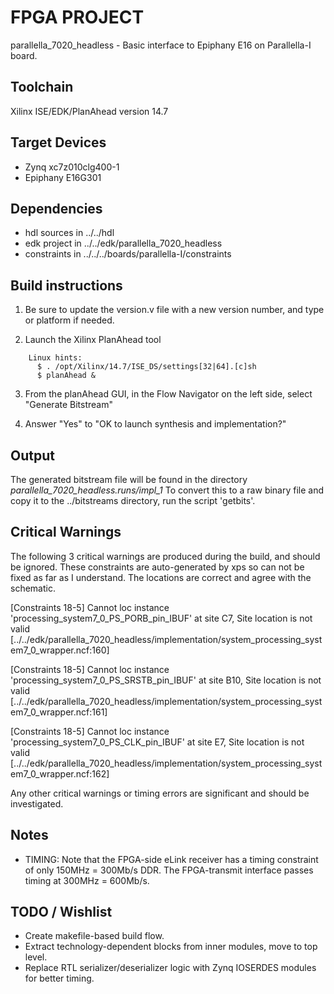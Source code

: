 # FPGA PROJECT 

parallella_7020_headless - Basic interface to Epiphany E16 on Parallella-I board.

## Toolchain

Xilinx ISE/EDK/PlanAhead version 14.7

## Target Devices

* Zynq xc7z010clg400-1
* Epiphany E16G301

## Dependencies

* hdl sources in ../../hdl
* edk project in ../../edk/parallella_7020_headless
* constraints in ../../../boards/parallella-I/constraints

## Build instructions

1.  Be sure to update the version.v file with a new version number, and type or platform if needed.

2.  Launch the Xilinx PlanAhead tool

```
    Linux hints:
      $ . /opt/Xilinx/14.7/ISE_DS/settings[32|64].[c]sh
      $ planAhead &
```

3.  From the planAhead GUI, in the Flow Navigator on the left side, select "Generate Bitstream"

4.  Answer "Yes" to "OK to launch synthesis and implementation?"

## Output

The generated bitstream file will be found in the directory
*parallella_7020_headless.runs/impl_1*
To convert this to a raw binary file and copy it to the ../bitstreams directory, run the script 'getbits'.

##  Critical Warnings

The following 3 critical warnings are produced during the build, and should be ignored.  These constraints are auto-generated by xps so can not be fixed as far as I understand.  The locations are correct and agree with the schematic.

 [Constraints 18-5] Cannot loc instance 'processing_system7_0_PS_PORB_pin_IBUF' at site C7, Site location is not valid [../../edk/parallella_7020_headless/implementation/system_processing_system7_0_wrapper.ncf:160]

 [Constraints 18-5] Cannot loc instance 'processing_system7_0_PS_SRSTB_pin_IBUF' at site B10, Site location is not valid [../../edk/parallella_7020_headless/implementation/system_processing_system7_0_wrapper.ncf:161]

 [Constraints 18-5] Cannot loc instance 'processing_system7_0_PS_CLK_pin_IBUF' at site E7, Site location is not valid [../../edk/parallella_7020_headless/implementation/system_processing_system7_0_wrapper.ncf:162]

Any other critical warnings or timing errors are significant and should be investigated.

## Notes

* TIMING: Note that the FPGA-side eLink receiver has a timing constraint of only 150MHz = 300Mb/s DDR.  The FPGA-transmit interface passes timing at 300MHz = 600Mb/s.

## TODO / Wishlist

* Create makefile-based build flow.
* Extract technology-dependent blocks from inner modules, move to top level.
* Replace RTL serializer/deserializer logic with Zynq IOSERDES modules for better timing.


